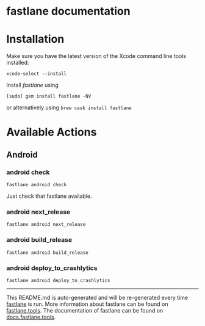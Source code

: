 fastlane documentation
================
# Installation

Make sure you have the latest version of the Xcode command line tools installed:

```
xcode-select --install
```

Install _fastlane_ using
```
[sudo] gem install fastlane -NV
```
or alternatively using `brew cask install fastlane`

# Available Actions
## Android
### android check
```
fastlane android check
```
Just check that fastlane available.
### android next_release
```
fastlane android next_release
```

### android build_release
```
fastlane android build_release
```

### android deploy_to_crashlytics
```
fastlane android deploy_to_crashlytics
```


----

This README.md is auto-generated and will be re-generated every time [fastlane](https://fastlane.tools) is run.
More information about fastlane can be found on [fastlane.tools](https://fastlane.tools).
The documentation of fastlane can be found on [docs.fastlane.tools](https://docs.fastlane.tools).
